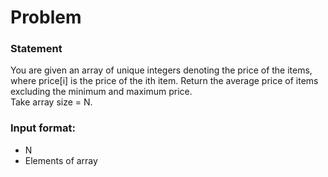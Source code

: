 # Problem

### Statement
You are given an array of unique integers denoting the price of the items, where price[i] is the price of the ith item. Return the average price of items excluding the minimum and maximum price. <br>
Take array size = N.

### Input format:
- N
- Elements of array